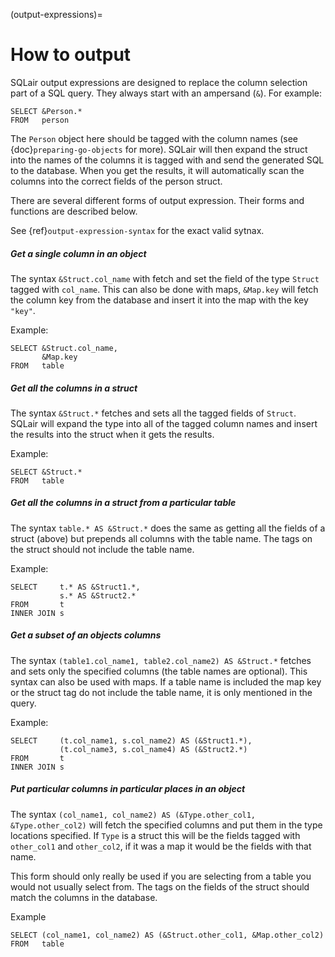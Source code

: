 (output-expressions)=
# How to output
SQLair output expressions are designed to replace the column selection part of a SQL query. They always start with an ampersand (`&`). For example:
```
SELECT &Person.*
FROM   person
```
The `Person` object here should be tagged with the column names (see {doc}`preparing-go-objects` for more). SQLair will then expand the struct into the names of the columns it is tagged with and send the generated SQL to the database. When you get the results, it will automatically scan the columns into the correct fields of the person struct.

There are several different forms of output expression. Their forms and functions are described below.

See {ref}`output-expression-syntax` for the exact valid sytnax.

##### Get a single column in an object
The syntax `&Struct.col_name` with fetch and set the field of the type `Struct` tagged with `col_name`. This can also be done with maps, `&Map.key` will fetch the column key from the database and insert it into the map with the key `"key"`.

Example:
```
SELECT &Struct.col_name,
       &Map.key
FROM   table
```

##### Get all the columns in a struct
The syntax `&Struct.*` fetches and sets all the tagged fields of `Struct`. SQLair will expand the type into all of the tagged column names and insert the results into the struct when it gets the results.

Example:
```
SELECT &Struct.*
FROM   table
```

##### Get all the columns in a struct from a particular table
The syntax `table.* AS &Struct.*` does the same as getting all the fields of a struct (above) but prepends all columns with the table name. The tags on the struct should not include the table name.

Example:
```
SELECT     t.* AS &Struct1.*,
           s.* AS &Struct2.*
FROM       t
INNER JOIN s
```

##### Get a subset of an objects columns
The syntax `(table1.col_name1, table2.col_name2) AS &Struct.*` fetches and sets only the specified columns (the table names are optional). This syntax can also be used with maps. If a table name is included the map key or the struct tag do not include the table name, it is only mentioned in the query.

Example:
```
SELECT     (t.col_name1, s.col_name2) AS (&Struct1.*), 
           (t.col_name3, s.col_name4) AS (&Struct2.*)
FROM       t
INNER JOIN s
```

##### Put particular columns in particular places in an object
The syntax `(col_name1, col_name2) AS (&Type.other_col1, &Type.other_col2)` will fetch the specified columns and put them in the type locations specified. If `Type` is a struct this will be the fields tagged with `other_col1` and `other_col2`, if it was a map it would be the fields with that name.

This form should only really be used if you are selecting from a table you would not usually select from. The tags on the fields of the struct should match the columns in the database.

Example
```
SELECT (col_name1, col_name2) AS (&Struct.other_col1, &Map.other_col2)
FROM   table
```


